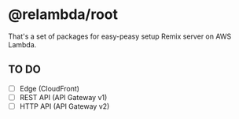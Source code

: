 # @relambda/root

That's a set of packages for easy-peasy setup Remix server on AWS Lambda.

## TO DO

- [ ] Edge (CloudFront)
- [ ] REST API (API Gateway v1)
- [ ] HTTP API (API Gateway v2)
